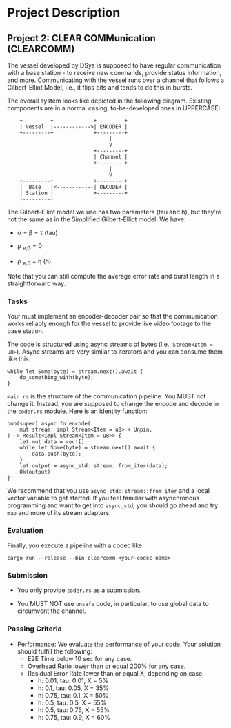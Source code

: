 # Project Description 
## Project 2: CLEAR COMMunication (CLEARCOMM)

The vessel developed by DSys is supposed to have regular communication with a base station - to receive new commands, provide status information, and more. Communicating with the vessel runs over a channel that follows a Gilbert-Elliot Model, i.e., it flips bits and tends to do this in bursts.

The overall system looks like depicted in the following diagram. Existing components are in a normal casing, to-be-developed ones in UPPERCASE:

```
    +---------+             +---------+
    | Vessel  |------------>| ENCODER |
    +---------+             +---------+
                                 |
                                 V
                            +---------+
                            | Channel |
                            +---------+
                                 |
                                 V
    +---------+             +---------+
    |  Base   |<------------| DECODER |
    | Station |             +---------+
    +---------+
```

The Gilbert-Elliot model we use has two parameters (tau and h), but they’re not the same as in the Simplified Gilbert-Elliot model. We have:
- &alpha; = &beta; = &tau; (tau)

- &rho; <sub>e,G</sub> = 0

- &rho; <sub>e,B</sub> = &eta; (h)

Note that you can still compute the average error rate and burst length in a straightforward way.

### Tasks
Your must implement an encoder-decoder pair so that the communication works reliably enough for the vessel to provide live video footage to the base station.

The code is structured using async streams of bytes (i.e., `Stream<Item = u8>`). Async streams are very similar to iterators and you can consume them like this:
```
while let Some(byte) = stream.next().await {
    do_something_with(byte);
}
```
`main.rs` is the structure of the communication pipeline. You MUST not change it. Instead, you are supposed to change the encode and decode in the `coder.rs` module. Here is an identity function:
```
pub(super) async fn encode(
    mut stream: impl Stream<Item = u8> + Unpin,
) -> Result<impl Stream<Item = u8>> {
    let mut data = vec![];
    while let Some(byte) = stream.next().await {
        data.push(byte);
    }
    let output = async_std::stream::from_iter(data);
    Ok(output)
}
```
We recommend that you use `async_std::stream::from_iter` and a local vector variable to get started. If you feel familiar with asynchronous programming and want to get into `async_std`, you should go ahead and try `map` and more of its stream adapters.

### Evaluation
Finally, you execute a pipeline with a codec like:
```
cargo run --release --bin clearcomm-<your-codec-name>
```
### Submission
- You only provide `coder.rs` as a submission.

- You MUST NOT use `unsafe` code, in particular, to use global data to circumvent the channel.

### Passing Criteria
- Performance: We evaluate the performance of your code. Your solution should fulfill the following:
    - E2E Time below 10 sec for any case.
    - Overhead Ratio lower than or equal 200% for any case.
    - Residual Error Rate lower than or equal X, depending on case:
        - h: 0.01, tau: 0.01, X = 5%
        - h: 0.1, tau: 0.05, X = 35%
        - h: 0.75, tau: 0.1, X = 50%
        - h: 0.5, tau: 0.5, X = 55%
        - h: 0.5, tau: 0.75, X = 55%
        - h: 0.75, tau: 0.9, X = 60%
